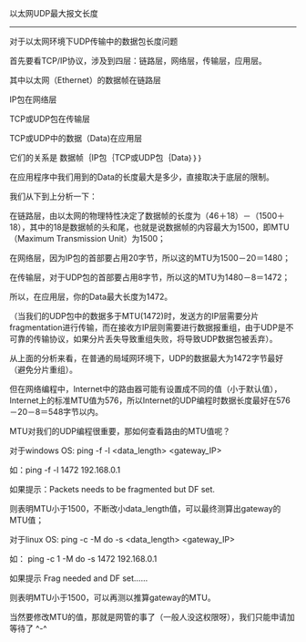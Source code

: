以太网UDP最大报文长度

---
 
对于以太网环境下UDP传输中的数据包长度问题

首先要看TCP/IP协议，涉及到四层：链路层，网络层，传输层，应用层。

其中以太网（Ethernet）的数据帧在链路层

IP包在网络层

TCP或UDP包在传输层

TCP或UDP中的数据（Data)在应用层

它们的关系是 数据帧｛IP包｛TCP或UDP包｛Data｝｝｝

在应用程序中我们用到的Data的长度最大是多少，直接取决于底层的限制。

我们从下到上分析一下：

在链路层，由以太网的物理特性决定了数据帧的长度为（46＋18）－（1500＋18），其中的18是数据帧的头和尾，也就是说数据帧的内容最大为1500，即MTU（Maximum Transmission Unit）为1500；

在网络层，因为IP包的首部要占用20字节，所以这的MTU为1500－20＝1480；

在传输层，对于UDP包的首部要占用8字节，所以这的MTU为1480－8＝1472；

所以，在应用层，你的Data最大长度为1472。

（当我们的UDP包中的数据多于MTU(1472)时，发送方的IP层需要分片fragmentation进行传输，而在接收方IP层则需要进行数据报重组，由于UDP是不可靠的传输协议，如果分片丢失导致重组失败，将导致UDP数据包被丢弃）。

从上面的分析来看，在普通的局域网环境下，UDP的数据最大为1472字节最好（避免分片重组）。

但在网络编程中，Internet中的路由器可能有设置成不同的值（小于默认值），Internet上的标准MTU值为576，所以Internet的UDP编程时数据长度最好在576－20－8＝548字节以内。

MTU对我们的UDP编程很重要，那如何查看路由的MTU值呢？

对于windows OS: ping -f -l <data_length> <gateway_IP>

如：ping -f -l 1472 192.168.0.1

如果提示：Packets needs to be fragmented but DF set.

则表明MTU小于1500，不断改小data_length值，可以最终测算出gateway的MTU值；

对于linux OS: ping -c <number> -M do -s <data_length> <gateway_IP>

如： ping -c 1 -M do -s 1472 192.168.0.1

如果提示 Frag needed and DF set……

则表明MTU小于1500，可以再测以推算gateway的MTU。

当然要修改MTU的值，那就是网管的事了（一般人没这权限呀），我们只能申请加等待了 ^-^ 